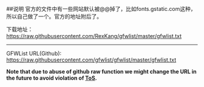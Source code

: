 ##说明
官方的文件中有一些网站默认被@@掉了，比如fonts.gstatic.com这种，所以自己做了一个。官方的地址附后了。

下载地址：https://raw.githubusercontent.com/RexKang/gfwlist/master/gfwlist.txt

---

GFWList URL(Github): https://raw.githubusercontent.com/gfwlist/gfwlist/master/gfwlist.txt

**Note that due to abuse of github raw function we might change the URL in the future to avoid violation of [ToS](https://github.com/site/terms).**
